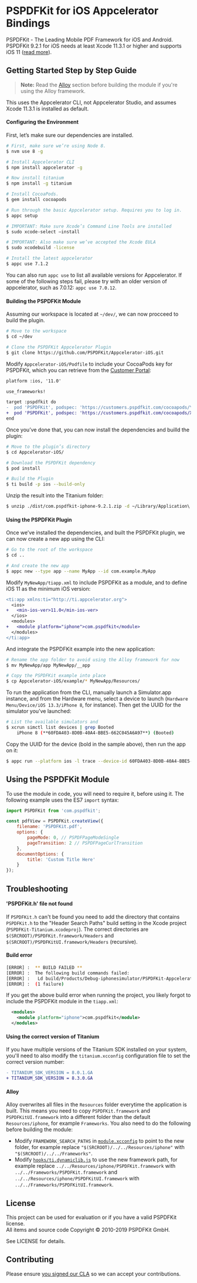 # PSPDFKit for iOS Appcelerator Bindings

PSPDFKit - The Leading Mobile PDF Framework for iOS and Android. PSPDFKit 9.2.1 for iOS needs at least Xcode 11.3.1 or higher and supports iOS 11 ([read more](https://pspdfkit.com/guides/ios/current/announcements/version-support/)). 

## Getting Started Step by Step Guide

> **Note:** Read the [Alloy](#alloy) section before building the module if you're using the Alloy framework.

This uses the Appcelerator CLI, not Appcelerator Studio, and assumes Xcode 11.3.1 is installed as default.

#### Configuring the Environment

First, let’s make sure our dependencies are installed.

```bash
# First, make sure we’re using Node 8.
$ nvm use 8 -g			

# Install Appcelerator CLI
$ npm install appcelerator -g

# Now install titanium
$ npm install -g titanium

# Install CocoaPods.
$ gem install cocoapods

# Run through the basic Appcelerator setup. Requires you to log in.
$ appc setup

# IMPORTANT: Make sure Xcode’s Command Line Tools are installed
$ sudo xcode-select —install

# IMPORTANT: Also make sure we’ve accepted the Xcode EULA
$ sudo xcodebuild -license

# Install the latest appcelerator
$ appc use 7.1.2
```

You can also run `appc use` to list all available versions for Appcelerator. If some of the following steps fail, please try with an older version of appcelerator, such as 7.0.12: `appc use 7.0.12`.

#### Building the PSPDFKit Module

Assuming our workspace is located at `~/dev/`, we can now procceed to build the plugin.

```bash
# Move to the workspace
$ cd ~/dev

# Clone the PSPDFKit Appcelerator Plugin
$ git clone https://github.com/PSPDFKit/Appcelerator-iOS.git
```

Modify `Appcelerator-iOS/Podfile` to include your CocoaPods key for PSPDFKit, which you can retrieve from the [Customer Portal](https://customers.pspdfkit.com/customers/sign_in):

```diff
platform :ios, '11.0'

use_frameworks!

target :pspdfkit do
-  pod 'PSPDFKit', podspec: 'https://customers.pspdfkit.com/cocoapods/YOUR_COCOAPODS_KEY_GOES_HERE/pspdfkit/latest.podspec'
+  pod 'PSPDFKit', podspec: 'https://customers.pspdfkit.com/cocoapods/XXXXXXXXXXXXXXXXXXXXXXXXXXXX/pspdfkit/latest.podspec'
end
```

Once you’ve done that, you can now install the dependencies and builld the plugin:

```bash
# Move to the plugin’s directory
$ cd Appcelerator-iOS/

# Download the PSPDFKit dependency
$ pod install

# Build the Plugin
$ ti build -p ios --build-only
```

Unzip the result into the Titanium folder:
 
```bash
$ unzip ./dist/com.pspdfkit-iphone-9.2.1.zip -d ~/Library/Application\ Support/Titanium
```

#### Using the PSPDFKit Plugin

Once we’ve installed the dependencies, and built the PSPDFKit plugin, we can now create a new app using the CLI:

```bash
# Go to the root of the workspace
$ cd ..

# And create the new app
$ appc new --type app --name MyApp --id com.example.MyApp
```

Modify `MyNewApp/tiapp.xml` to include PSPDFKit as a module, and to define iOS 11 as the minimum iOS version:

```diff
<ti:app xmlns:ti="http://ti.appcelerator.org">
  <ios>
+   <min-ios-ver>11.0</min-ios-ver>
  </ios>
  <modules>
+   <module platform="iphone">com.pspdfkit</module>
  </modules>
</ti:app>
```

And integrate the PSPDFKit example into the new application:

```bash
# Rename the app folder to avoid using the Alloy framework for now
$ mv MyNewApp/app MyNewApp/__app

# Copy the PSPDFKit example into place
$ cp Appcelerator-iOS/example/* MyNewApp/Resources/
```

To run the application from the CLI, manually launch a Simulator.app instance, and from the Hardware menu, select a device to launch (`Hardware Menu/Device/iOS 13.3/iPhone 8`, for instance). Then get the UUID for the simulator you’ve launched:

```bash
# List the available simulators and 
$ xcrun simctl list devices | grep Booted
    iPhone 8 (**60FDA403-8D0B-40A4-BBE5-662C045A6A97**) (Booted)
```

Copy the UUID for the device (bold in the sample above), then run the app on it:

```bash
$ appc run --platform ios -l trace --device-id 60FDA403-8D0B-40A4-BBE5-662C045A6A97
```

## Using the PSPDFKit Module

To use the module in code, you will need to require it, before using it. The following example uses the ES7 `import` syntax:

```js
import PSPDFKit from 'com.pspdfkit';

const pdfView = PSPDFKit.createView({
    filename: 'PSPDFKit.pdf',
    options: {
        pageMode: 0, // PSPDFPageModeSingle
        pageTransition: 2 // PSPDFPageCurlTransition
    },
    documentOptions: {
        title: 'Custom Title Here'
    }
});
```

## Troubleshooting

#### 'PSPDFKit.h' file not found

If `PSPDFKit.h` can't be found you need to add the directory that contains `PSPDFKit.h` to the "Header Search Paths" build setting in the Xcode project (`PSPDFKit-Titanium.xcodeproj`). The correct directories are `$(SRCROOT)/PSPDFKit.framework/Headers` and `$(SRCROOT)/PSPDFKitUI.framework/Headers` (recursive).

#### Build error

```bash
[ERROR] :  ** BUILD FAILED **
[ERROR] :  The following build commands failed:
[ERROR] :   Ld build/Products/Debug-iphonesimulator/PSPDFKit-Appcelerator.app/PSPDFKit-Appcelerator normal x86_64
[ERROR] :  (1 failure)
```

If you get the above build error when running the project, you likely forgot to include the PSPDFKit module in the `tiapp.xml`:

```xml
  <modules>
    <module platform="iphone">com.pspdfkit</module>
  </modules>
```

#### Using the correct version of Titanium

If you have multiple versions of the Titanium SDK installed on your system, you'll need to also modify the `titanium.xcconfig` configuration file to set the correct version number:

```diff
- TITANIUM_SDK_VERSION = 8.0.1.GA
+ TITANIUM_SDK_VERSION = 8.3.0.GA
```

#### Alloy

Alloy overwrites all files in the `Resources` folder everytime the application is built. This means you need to copy `PSPDFKit.framework` and `PSPDFKitUI.framework` into a different folder than the default `Resources/iphone`, for example `Frameworks`. You also need to do the following before building the module:

* Modify `FRAMEWORK_SEARCH_PATHS` in [`module.xcconfig`](module.xcconfig) to point to the new folder, for example replace `"$(SRCROOT)/../../Resources/iphone"` with `"$(SRCROOT)/../../Frameworks"`.
* Modify [`hooks/ti.dynamiclib.js`](hooks/ti.dynamiclib.js) to use the new framework path, for example replace `../../Resources/iphone/PSPDFKit.framework` with `../../Frameworks/PSPDFKit.framework` and `../../Resources/iphone/PSPDFKitUI.framework` with `../../Frameworks/PSPDFKitUI.framework`.

## License

This project can be used for evaluation or if you have a valid PSPDFKit license.  
All items and source code Copyright © 2010-2019 PSPDFKit GmbH.

See LICENSE for details.

## Contributing
  
Please ensure [you signed our CLA](https://pspdfkit.com/guides/web/current/miscellaneous/contributing/) so we can accept your contributions.
